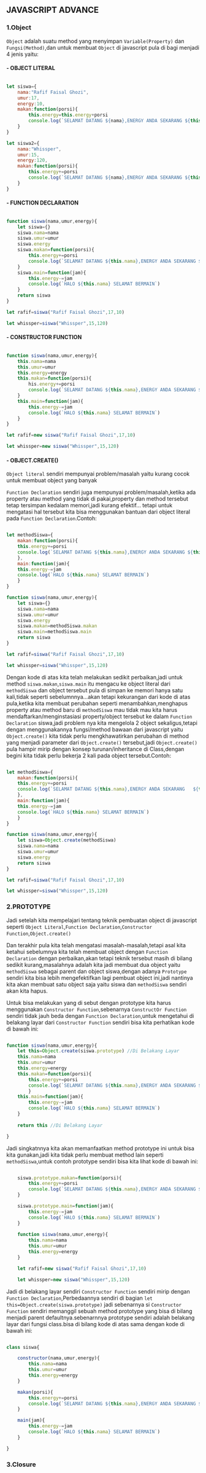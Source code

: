 ## JAVASCRIPT ADVANCE

### 1.Object

`Object` adalah suatu method yang menyimpan `Variable(Property)` dan `Fungsi(Method)`,dan untuk membuat `Object` di javascript pula  di bagi menjadi 4 jenis yaitu:

#### - OBJECT LITERAL

```javascript

let siswa={
	nama:"Rafif Faisal Ghozi",
	umur:17,
	energy:10,
	makan:function(porsi){
		this.energy=this.energy+porsi
		console.log(`SELAMAT DATANG ${nama},ENERGY ANDA SEKARANG ${this.energy},SELAMAT MAKAN...!!`)
	}
}

let siswa2={
	nama:"Whissper",
	umur:15,
	energy:120,
	makan:function(porsi){
		this.energy+=porsi
		console.log(`SELAMAT DATANG ${nama},ENERGY ANDA SEKARANG ${this.energy},SELAMAT MAKAN...!!`)
	}
}

```

#### - FUNCTION DECLARATION

```javascript

function siswa(nama,umur,energy){
	let siswa={}
	siswa.nama=nama
	siswa.umur=umur
	siswa.energy
	siswa.makan=function(porsi){
		this.energy+=porsi
		console.log(`SELAMAT DATANG ${this.nama},ENERGY ANDA SEKARANG ${this.energy},SELAMAT MAKAN...!!`)
	}
	siswa.main=function(jam){
		this.energy-=jam
		console.log(`HALO ${this.nama} SELAMAT BERMAIN`)
	}
	return siswa
}

let rafif=siswa("Rafif Faisal Ghozi",17,10)

let whissper=siswa("Whissper",15,120)

```

#### - CONSTRUCTOR FUNCTION

```javascript

function siswa(nama,umur,energy){
	this.nama=nama
	this.umur=umur
	this.energy=energy
	this.makan=function(porsi){
		his.energy+=porsi
		console.log(`SELAMAT DATANG ${this.nama},ENERGY ANDA SEKARANG ${this.energy},SELAMAT MAKAN...!!`)
	}
	this.main=function(jam){
		this.energy-=jam
		console.log(`HALO ${this.nama} SELAMAT BERMAIN`)
	}
}

let rafif=new siswa("Rafif Faisal Ghozi",17,10)

let whissper=new siswa("Whissper",15,120)


```

#### - OBJECT.CREATE()

`Object literal` sendiri mempunyai problem/masalah yaitu kurang cocok untuk membuat object yang banyak

`Function Declaration` sendiri juga mempunyai problem/masalah,ketika ada property atau method yang tidak di pakai,property dan method tersebut tetap tersimpan kedalam memori,jadi kurang efektif...
tetapi untuk mengatasi hal tersebut kita bisa menggunakan bantuan dari object literal pada `Function Declaration`.Contoh:

```javascript

let methodSiswa={
	makan:function(porsi){
	this.energy+=porsi
	console.log(`SELAMAT DATANG ${this.nama},ENERGY ANDA SEKARANG ${this.energy},SELAMAT MAKAN...!!`)
	},
	main:function(jam){
	this.energy-=jam
	console.log(`HALO ${this.nama} SELAMAT BERMAIN`)
	}
}

function siswa(nama,umur,energy){
	let siswa={}
	siswa.nama=nama
	siswa.umur=umur
	siswa.energy
	siswa.makan=methodSiswa.makan
	siswa.main=methodSiswa.main
	return siswa
}

let rafif=siswa("Rafif Faisal Ghozi",17,10)

let whissper=siswa("Whissper",15,120)


```

Dengan kode di atas kita telah melakukan sedikit perbaikan,jadi untuk method `siswa.makan`,`siswa.main` itu mengacu ke object literal dari `methodSiswa` dan object tersebut pula di simpan ke memori hanya satu kali,tidak seperti sebelumnnya...akan tetapi kekurangan dari kode di atas pula,ketika kita membuat perubahan seperti menambahkan,menghapus property atau method baru di `methodSiswa` mau tidak mau kita harus mendaftarkan/menginstasiasi property/object tersebut ke dalam `Function Declaration` siswa,jadi problem nya kita mengelola 2 object sekaligus,tetapi dengan menggunakannya fungsi/method bawaan dari javascript yaitu `Object.create()` kita tidak perlu mengkhawatirkan perubahan di method yang menjadi parameter dari `Object.create()` tersebut,jadi `Object.create()` pula hampir mirip dengan konsep turunan/inheritance di Class,dengan begini kita tidak perlu bekerja 2 kali pada object tersebut.Contoh:


```javascript

let methodSiswa={
	makan:function(porsi){
	this.energy+=porsi
	console.log(`SELAMAT DATANG ${this.nama},ENERGY ANDA SEKARANG 	${this.energy},SELAMAT MAKAN...!!`)
	},
	main:function(jam){
	this.energy-=jam
	console.log(`HALO ${this.nama} SELAMAT BERMAIN`)
	}
}

function siswa(nama,umur,energy){
	let siswa=Object.create(methodSiswa)
	siswa.nama=nama
	siswa.umur=umur
	siswa.energy
	return siswa
}

let rafif=siswa("Rafif Faisal Ghozi",17,10)

let whissper=siswa("Whissper",15,120)


```


### 2.PROTOTYPE

Jadi setelah kita mempelajari tentang teknik pembuatan object di javascript seperti `Object Literal`,`Function Declaration`,`Constructor Function`,`Object.create()`

Dan terakhir pula kita telah mengatasi masalah-masalah,tetapi asal kita ketahui sebelumnya kita telah membuat object dengan `Function Declaration` dengan perbaikan,akan tetapi teknik tersebut masih di bilang sedikit kurang,masalahnya adalah kita jadi membuat dua object yaitu `methodSiswa` sebagai parent dan object siswa,dengan adanya `Prototype` sendiri kita bisa lebih mengefektifkan lagi pembuat object ini,jadi nantinya kita akan membuat satu object saja yaitu siswa dan `methodSiswa` sendiri akan kita hapus.

Untuk bisa melakukan yang di sebut dengan prototype kita harus menggunakan `Constructor Function`,sebenarnya `ConstructOr Function` sendiri tidak jauh beda dengan `Function Declaration`,untuk mengetahui di belakang layar dari `Constructor Function` sendiri bisa kita perhatikan kode di bawah ini:

```javascript

function siswa(nama,umur,energy){
	let this=Object.create(siswa.prototype) //Di Belakang Layar
	this.nama=nama
	this.umur=umur
	this.energy=energy
	this.makan=function(porsi){
		this.energy+=porsi
		console.log(`SELAMAT DATANG ${this.nama},ENERGY ANDA SEKARANG ${this.energy},SELAMAT MAKAN...!!`)
		}
	this.main=function(jam){
		this.energy-=jam
		console.log(`HALO ${this.nama} SELAMAT BERMAIN`)
	}
	
	return this //Di Belakang Layar

}

```

Jadi singkatnnya kita akan memanfaatkan method prototype ini untuk bisa kita gunakan,jadi kita tidak perlu membuat method lain seperti `methodSiswa`,untuk contoh prototype sendiri bisa kita lihat kode di bawah ini:

```javascript

	siswa.prototype.makan=function(porsi){
		this.energy+=porsi
		console.log(`SELAMAT DATANG ${this.nama},ENERGY ANDA SEKARANG ${this.energy},SELAMAT MAKAN...!!`)
	}

	siswa.prototype.main=function(jam){
		this.energy-=jam
		console.log(`HALO ${this.nama} SELAMAT BERMAIN`)
	}
	
	function siswa(nama,umur,energy){
		this.nama=nama
		this.umur=umur
		this.energy=energy
	}

	let rafif=new siswa("Rafif Faisal Ghozi",17,10)

	let whissper=new siswa("Whissper",15,120)

```




Jadi di belakang layar sendiri `Constructor Function` sendiri mirip dengan `Function Declaration`,Perbedaannya sendiri di bagian `let this=Object.create(siswa.prototype)` jadi sebenarnya si `Constructor Function` sendiri memanggil sebuah method prototype yang bisa di bilang menjadi parent defaultnya.sebenarnnya prototype sendiri adalah belakang layar dari fungsi class.bisa di bilang kode di atas sama dengan kode di bawah ini:

```javascript

class siswa{

	constructor(nama,umur,energy){
		this.nama=nama
		this.umur=umur
		this.energy=energy
	}

	makan(porsi){
		this.energy+=porsi
		console.log(`SELAMAT DATANG ${this.nama},ENERGY ANDA SEKARANG ${this.energy},SELAMAT MAKAN...!!`)
	}

	main(jam){
		this.energy-=jam
		console.log(`HALO ${this.nama} SELAMAT BERMAIN`)
	}

}

```

### 3.Closure
